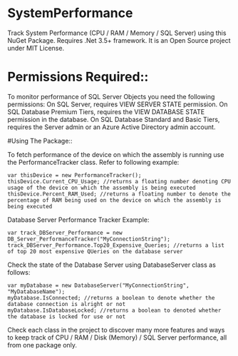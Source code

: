 # SystemPerformance
Track System Performance (CPU / RAM / Memory / SQL Server) using this NuGet Package. Requires .Net 3.5+ framework. It is an Open Source project under MIT License.

# Permissions Required::

To monitor performance of SQL Server Objects you need the following permissions:
On SQL Server, requires VIEW SERVER STATE permission.
On SQL Database Premium Tiers, requires the VIEW DATABASE STATE permission in the database. On SQL Database Standard and Basic Tiers, requires the Server admin or an Azure Active Directory admin account.

#Using The Package::

To fetch performance of the device on which the assembly is running use the PerformanceTracker class. Refer to following example:

	var thisDevice = new PerformanceTracker();
	thisDevice.Current_CPU_Usage; //returns a floating number denoting CPU usage of the device on which the assembly is being executed
	thisDevice.Percent_RAM_Used; //returns a floating number to denote the percentage of RAM being used on the device on which the assembly is being executed	

Database Server Performance Tracker Example:

	var track_DBServer_Performance = new DB_Server_PerformanceTracker("MyConnectionString");
	track_DBServer_Performance.Top20_Expensive_Queries; //returns a list of top 20 most expensive QUeries on the database server

Check the state of the Database Server using DatabaseServer class as follows:

	var myDatabase = new DatabaseServer("MyConnectionString", "MyDatabaseName");
	myDatabase.IsConnected; //returns a boolean to denote whether the database connection is alright or not
	myDatabase.IsDatabaseLocked; //returns a boolean to denoted whether the database is locked for use or not

Check each class in the project to discover many more features and ways to keep track of CPU / RAM / Disk (Memory) / SQL Server performance, all from one package only.
